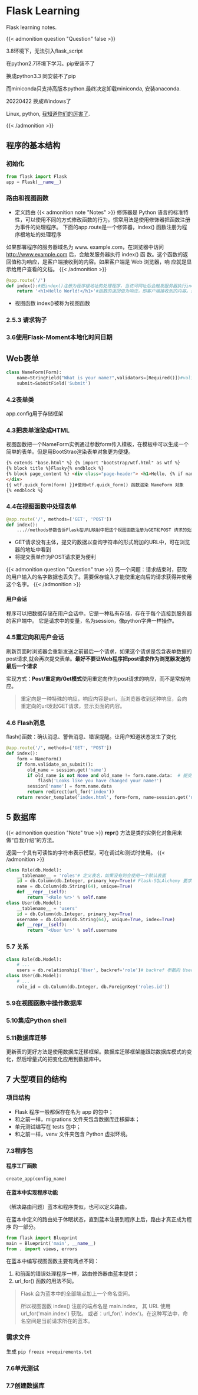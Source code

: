 # Flask Learning

Flask learning notes.
<!--more-->

{{< admonition question "Question"  false >}}

3.8环境下，无法引入flask_script

在python2.7环境下学习。pip安装不了

换成python3.3 同安装不了pip

而miniconda只支持高版本python.最终决定卸载miniconda, 安装anaconda. 

20220422
换成Windows了

Linux,  python, [我知道你们的厉害了](https://kliiu.github.io/trouble-误删ubuntu的python3/).



{{< /admonition >}}

## 程序的基本结构
### 初始化
```python
from flask import Flask 
app = Flask(__name__)
```
### 路由和视图函数
- 定义路由
{{< admonition note "Notes" >}}
修饰器是 Python 语言的标准特性，可以使用不同的方式修改函数的行为。惯常用法是使用修饰器把函数注册为事件的处理程序。
下面的app.route是一个修饰器，index() 函数注册为程序根地址的处理程序

如果部署程序的服务器域名为 www. example.com，在浏览器中访问 http://www.example.com 后，会触发服务器执行 index() 函 数。这个函数的返回值称为响应，是客户端接收到的内容。如果客户端是 Web 浏览器，响
应就是显示给用户查看的文档。
{{< /admonition >}}
```python
@app.route('/')
def index():#把index()注册为程序根地址的处理程序，当访问网址后会触发服务器执行index()
	return '<h1>Hello World!</h1>'#函数的返回值为响应，即客户端接收到的内容。当客户端是web服务器，响应就是显示给用户查看的内容

```
- 视图函数
index()被称为视图函数



### 2.5.3 请求钩子
### 3.6使用Flask-Moment本地化时间日期
## Web表单
```python
class NameForm(Form):
    name=StringField("What is your name?",validators=[Required()])#validators指定一个由验证函数组成的列表。Required确保提交的字段不为空
    submit=SubmitField('Submit')
```
### 4.2表单类
app.config用于存储框架
### 4.3把表单渲染成HTML
视图函数把一个NameForm实例通过参数form传入模板，在模板中可以生成一个简单的表单。但是用BootStrao渲染表单对象更为便捷。
```markdown
{% extends "base.html" %} {% import "bootstrap/wtf.html" as wtf %}
{% block title %}Flasky{% endblock %}
{% block page_content %} <div class="page-header"> <h1>Hello, {% if name %}{{ name }}{% else %}Stranger{% endif %}!</h1>#条件控制渲染什么指令
</div>
{{ wtf.quick_form(form) }}#使用wtf.quick_form() 函数渲染 NameForm 对象
{% endblock %}
```
### 4.4在视图函数中处理表单
```python
@app.route('/', methods=['GET', 'POST']) 
def index():
	...//methods参数告诉Flask在URL映射中把这个视图函数注册为GET和POST 请求的处理程序。如果没指定 methods 参数，就只把视图函数注册为GET请求的处理程序。
```
-  GET请求没有主体，提交的数据以查询字符串的形式附加的URL中，可在浏览器的地址中看到
-  将提交表单作为POST请求更为便利

{{< admonition question "Question"  true >}}
另一个问题：请求结束时，获取的用户输入的名字数据也丢失了。需要保存输入才能使重定向后的请求获得并使用这个名字。
{{< /admonition >}}
#### 用户会话
程序可以把数据存储在用户会话中。它是一种私有存储，存在于每个连接到服务器的客户端中。
它是请求中的变量，名为session，像python字典一样操作。




### 4.5重定向和用户会话
刷新页面时浏览器会重新发送之前最后一个请求，如果这个请求是包含表单数据的post请求,就会再次提交表单。**最好不要让Web程序把post请求作为浏览器发送的最后一个请求**

实现方式：**Post/重定向/Get模式**使用重定向作为post请求的响应，而不是常规响应。
> 重定向是一种特殊的响应，响应内容是url，当浏览器收到这种响应，会向重定向的url发起GET请求，显示页面的内容。
### 4.6 Flash消息
flash()函数：确认消息、警告消息、错误提醒。让用户知道状态发生了变化

```python
@app.route('/', methods=['GET', 'POST'])
def index():
    form = NameForm()
    if form.validate_on_submit():
        old_name = session.get('name')
        if old_name is not None and old_name != form.name.data:  # 提交的名字与存储的名字比较，不一样的就会调用flash()发给客户端的下一个响应中显示一个消息。
            flash('Looks like you have changed your name!')
        session['name'] = form.name.data
        return redirect(url_for('index'))
    return render_template('index.html', form=form, name=session.get('name'))
```

## 5 数据库

{{< admonition question "Note"  true >}}
__repr__() 方法是类的实例化对象用来做“自我介绍”的方法。

返回一个具有可读性的字符串表示模型，可在调试和测试时使用。
{{< /admonition >}}
```python
class Role(db.Model):
    __tablename__ = 'roles'# 定义表名，如果没有则会使用一个默认表面
    id = db.Column(db.Integer, primary_key=True)# Flask-SQLAlchemy 要求每个模型都要定义主键，这一列经常命名为 id。
    name = db.Column(db.String(64), unique=True)
    def __repr__(self):
        return '<Role %r>' % self.name
class User(db.Model):
    __tablename__ = 'users'
    id = db.Column(db.Integer, primary_key=True)
    username = db.Column(db.String(64), unique=True, index=True)
    def __repr__(self):
        return '<User %r>' % self.username
```
### 5.7 关系
```python
class Role(db.Model): 
	# ...
	users = db.relationship('User', backref='role')# backref 参数向 User 模型中添加一个role 属性，从而定义反向关系
class User(db.Model): 
	# ...
	role_id = db.Column(db.Integer, db.ForeignKey('roles.id'))
```
### 5.9在视图函数中操作数据库
### 5.10集成Python shell
### 5.11数据库迁移
更新表的更好方法是使用数据库迁移框架。数据库迁移框架能跟踪数据库模式的变化，然后增量式的把变化应用到数据库中。
## 7 大型项目的结构
### 项目结构
- Flask 程序一般都保存在名为 app 的包中；
- 和之前一样，migrations 文件夹包含数据库迁移脚本； 
- 单元测试编写在 tests 包中；
- 和之前一样，venv 文件夹包含 Python 虚拟环境。
### 7.3程序包
#### 程序工厂函数
`create_app(config_name)`
#### 在蓝本中实现程序功能
（解决路由问题）蓝本和程序类似，也可以定义路由。

在蓝本中定义的路由处于休眠状态，直到蓝本注册到程序上后，路由才真正成为程序 的一部分。
```python
from flask import Blueprint 
main = Blueprint('main', __name__)
from . import views, errors
```
在蓝本中编写视图函数主要有两点不同：
1. 和前面的错误处理程序一样，路由修饰器由蓝本提供；
2. url_for() 函数的用法不同。
> Flask 会为蓝本中的全部端点加上一个命名空间。
> 
> 所以视图函数 index() 注册的端点名是 main.index， 其 URL 使用 url_for('main.index') 获取。
> 或者：url_for('. index')。在这种写法中，命名空间是当前请求所在的蓝本。
### 需求文件
生成
`pip freeze >requirements.txt`

### 7.6单元测试
### 7.7创建数据库
